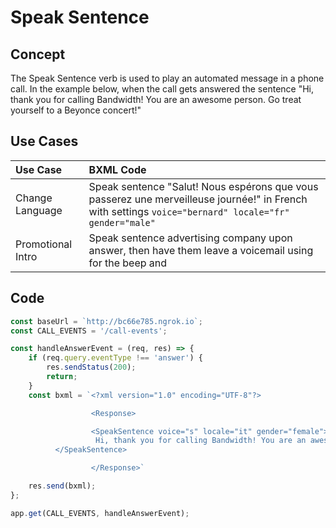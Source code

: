 # Speak Sentence

## Concept
The Speak Sentence verb is used to play an automated message in a phone call. 
In the example below, when the call gets answered the sentence "Hi, thank you for calling Bandwidth! You are an awesome person. Go treat yourself to a Beyonce concert!"

## Use Cases
 Use Case                                    | BXML Code                                                 |
|:-------------------------------------------|:----------------------------------------------------------|
| Change Language | Speak sentence "Salut! Nous espérons que vous passerez une merveilleuse journée!" in French with settings `voice="bernard" locale="fr" gender="male"` |
| Promotional Intro | Speak sentence advertising company upon answer, then have them leave a voicemail using [</PlayAudio>](../verbs/playAudio.md) for the beep and [</Record>](../verbs/record.md)|



## Code


```js
const baseUrl = `http://bc66e785.ngrok.io`;
const CALL_EVENTS = '/call-events';

const handleAnswerEvent = (req, res) => {
    if (req.query.eventType !== 'answer') {
        res.sendStatus(200);
        return;
    }
    const bxml = `<?xml version="1.0" encoding="UTF-8"?>

				  <Response>

				  <SpeakSentence voice="s" locale="it" gender="female">
                   Hi, thank you for calling Bandwidth! You are an awesome person. Go treat yourself to a Beyonce concert!
          </SpeakSentence>

				  </Response>`

    res.send(bxml);
};

app.get(CALL_EVENTS, handleAnswerEvent);
```